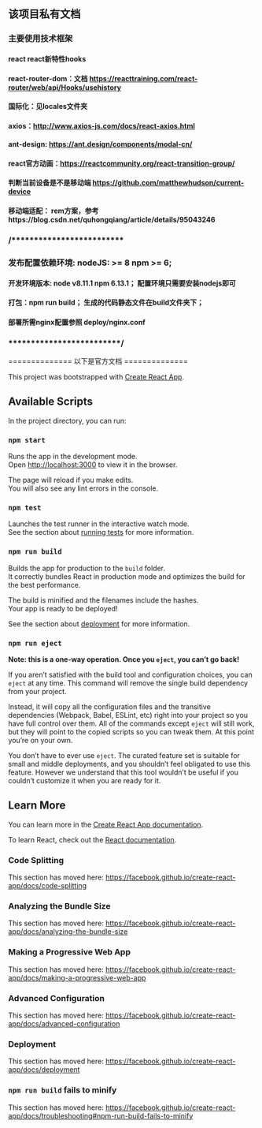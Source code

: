 ## 该项目私有文档
### 主要使用技术框架 
#### react react新特性hooks 
#### react-router-dom：文档 https://reacttraining.com/react-router/web/api/Hooks/usehistory
#### 国际化：见locales文件夹
#### axios：http://www.axios-js.com/docs/react-axios.html
#### ant-design: https://ant.design/components/modal-cn/
#### react官方动画：https://reactcommunity.org/react-transition-group/
#### 判断当前设备是不是移动端 https://github.com/matthewhudson/current-device
#### 移动端适配： rem方案，参考https://blog.csdn.net/quhongqiang/article/details/95043246

### /*************************

### 发布配置依赖环境: nodeJS: >= 8   npm >= 6;  
#### 开发环境版本: node v8.11.1   npm 6.13.1； 配置环境只需要安装nodejs即可
#### 打包：npm run build； 生成的代码静态文件在build文件夹下；
#### 部署所需nginx配置参照 deploy/nginx.conf
    
### *************************/
   



==============  以下是官方文档   ==============

This project was bootstrapped with [Create React App](https://github.com/facebook/create-react-app).

## Available Scripts

In the project directory, you can run:

### `npm start`

Runs the app in the development mode.<br />
Open [http://localhost:3000](http://localhost:3000) to view it in the browser.

The page will reload if you make edits.<br />
You will also see any lint errors in the console.

### `npm test`

Launches the test runner in the interactive watch mode.<br />
See the section about [running tests](https://facebook.github.io/create-react-app/docs/running-tests) for more information.

### `npm run build`

Builds the app for production to the `build` folder.<br />
It correctly bundles React in production mode and optimizes the build for the best performance.

The build is minified and the filenames include the hashes.<br />
Your app is ready to be deployed!

See the section about [deployment](https://facebook.github.io/create-react-app/docs/deployment) for more information.

### `npm run eject`

**Note: this is a one-way operation. Once you `eject`, you can’t go back!**

If you aren’t satisfied with the build tool and configuration choices, you can `eject` at any time. This command will remove the single build dependency from your project.

Instead, it will copy all the configuration files and the transitive dependencies (Webpack, Babel, ESLint, etc) right into your project so you have full control over them. All of the commands except `eject` will still work, but they will point to the copied scripts so you can tweak them. At this point you’re on your own.

You don’t have to ever use `eject`. The curated feature set is suitable for small and middle deployments, and you shouldn’t feel obligated to use this feature. However we understand that this tool wouldn’t be useful if you couldn’t customize it when you are ready for it.

## Learn More

You can learn more in the [Create React App documentation](https://facebook.github.io/create-react-app/docs/getting-started).

To learn React, check out the [React documentation](https://reactjs.org/).

### Code Splitting

This section has moved here: https://facebook.github.io/create-react-app/docs/code-splitting

### Analyzing the Bundle Size

This section has moved here: https://facebook.github.io/create-react-app/docs/analyzing-the-bundle-size

### Making a Progressive Web App

This section has moved here: https://facebook.github.io/create-react-app/docs/making-a-progressive-web-app

### Advanced Configuration

This section has moved here: https://facebook.github.io/create-react-app/docs/advanced-configuration

### Deployment

This section has moved here: https://facebook.github.io/create-react-app/docs/deployment

### `npm run build` fails to minify

This section has moved here: https://facebook.github.io/create-react-app/docs/troubleshooting#npm-run-build-fails-to-minify
